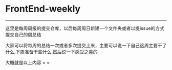 # FrontEnd-weekly

---

这里是每周周报的提交仓库，以后每周周日新建一个文件夹或者以提issue的方式提交自己的周总结

大家可以将每周的总结一次或者多次提交上来，主要可以说一下自己这周主要干了什么,下周准备干些什么,然后说一下感受之类的

大概就是以上内容 = =
